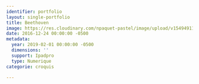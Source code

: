 ```yaml
---
identifier: portfolio
layout: single-portfolio
title: Beethoven
image: https://res.cloudinary.com/npaquet-pastel/image/upload/v1549491194/7D288BA9-308C-4C21-B5BF-021FC41E53E7.jpg
date: 2016-12-24 00:00:00 -0500
metadata:
  year: 2019-02-01 00:00:00 -0500
  dimensions: ''
  support: Ipadpro
  type: Numerique
categorie: croquis

---
```

